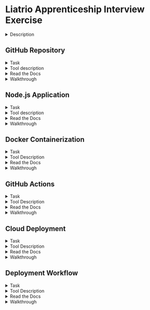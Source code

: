 # Liatrio Apprenticeship Interview Exercise

  <details><summary>Description</summary><p>

    This demo will showcase how to stand-up a Node.js applicaiton in a Docker container and both build and deploy the applicaiton to Google Cloud using Github Actions.
  </p></details>

## GitHub Repository

<details><summary>Task</summary><p>

- [] Create a public GitHub Repository to store the code and files for the webApp.
- [] This Repo will also be used to host a Github Actions workflow.
</p></details>

<details><summary>Tool description</summary><p>

>Git...is a distributed version control system that tracks changes in any set of computer files.

>GitHub...is a platform and cloud-based service for software development and version control using Git, allowing developers to store and manage their code. It provides the distributed version control of Git plus access control, bug tracking, software feature requests, task management, continuous integration, and wikis for every project.
  
</p></details>


<details><summary>Read the Docs</summary><p>

https://docs.github.com/en/get-started/quickstart/create-a-repo
</p>
</details>

<details><summary>Walkthrough</summary><p>
  
  - [] initialize git tracking in the project directory
  ```
  git init
  ```

  - [] log into GitHub, create a new repository, and add .gitignore file
  
  - [] Connect local repo to Github repo
  
  ```  
    git remote add origin https://github.com/melippmann/Demo
    git remote add upstream https://github.com/melippmann/Demo
    git pull origin main
    git add app.js Dockerfile Package.json package-lock.json README.md
    git commit -m "Add local app and Dockerfile to GitHub"
  ```
</p></details>

## Node.js Application

<details><summary>Task</summary><p>
Install Node.js and use Express.js to build a simple single endpoint web applicaiton that returns the following JSON object.:

```
{
    "message": "My name is   __________",
    "timestamp": 123456789
}
```
Where the typestamp is dynamically generated.
</p></details>

<details><summary>Tool description</summary><p>
  
  >As an asynchronous event-driven JavaScript runtime, Node.js is designed to build scalable network applications...users of Node.js are free from worries of dead-locking the process, since there are no locks. Almost no function in Node.js directly performs I/O, so the process never blocks except when the I/O is performed using synchronous methods of Node.js standard library. Because nothing blocks, scalable systems are very reasonable to develop in Node.js.

  >Express is a minimal and flexible Node.js web application framework that provides a robust set of features for web and mobile applications.
</p></details>

<details><summary>Read the Docs</summary><p>

https://nodejs.org/en/about

https://expressjs.com/

https://expressjs.com/en/starter/installing.html


https://expressjs.com/en/starter/hello-world.html
</p></details>

<details><summary>Walkthrough</summary><p>

I am running on Ubuntu 20.04; will install using apt:

```
sudo apt update
sudo apt install nodejs
sudo apt install npm
```
In the project directory run:

```
npm init
```

This command is used to generate package.json and package-lock.json files for the web app

```
package name: (liatrioapp) 
version: (1.0.0) 
description: This is a simple single endpoint web application that returns a JSON object with a message and dynamically set timestamp.
entry point: (app.js)
...
```
Default settings can be choosen.

Now we can install express.js
```
npm install express
```
Following a "hello world" example from the docs above is enough to build the desired app with minor modifications.

</p>
</details>

## Docker Containerization
<details><summary>Task</summary><p>
 
- [] Write a Dockerfile that will build and run the application

</p></details>
<details><summary>Tool Description</summary><p>
  
  >A container is a standard unit of software that packages up code and all its dependencies so the application runs quickly and reliably from one computing environment to another. A Docker container image is a lightweight, standalone, executable package of software that includes everything needed to run an application: code, runtime, system tools, system libraries and settings.
</p></details>

<details><summary>Read the Docs</summary><p>

Docker's docs for node.js applications:

https://docs.docker.com/language/nodejs/containerize/

</p></details>

<details><summary>Walkthrough</summary><p>


```
  docker build . -t <tag-name>
  docker run -dp 80:8080 <tag-name>

```

Verify that the app is runingnavigate to the browser and enter:
```
http://localhost/80

```
To stop the container
```
docker ps
docker stop <container-id>
```

</p>
</details>

## GitHub Actions
<details><summary>Task</summary><p>
  
  - [] Create a GitHub Actions Workflow that will:
    - [] build the applications Docker Image
    - [] Verifiy the application functionality using the Liatrio GitHub [apprentice-action](https://github.com/liatrio/github-actions/tree/master/apprentice-action)
    - [] Pushes the image to Docker Hub

    This third party action will test 
    - [] the status code of the root endpoint
    - [] that a json object with a message is returned
    - [] that the message has a timestamp property
    - [] contains: "My name is"
    - [] time stamp is numeric

  The test uses a docker bridge on port 80 and the action requires a built container to run.

  In the workflow we can use the --publish flag for port mapping:


  ```
    -p host:container
  ```
</p></details>

<details><summary>Tool Description</summary><p>

  >GitHub Actions makes it easy to automate all your software workflows, now with world-class CI/CD. Build, test, and deploy your code right from GitHub. Make code reviews, branch management, and issue triaging work the way you want.
</p></details>
<details><summary>Read the Docs</summary><p>

https://docs.github.com/en/actions

https://docs.github.com/en/actions/learn-github-actions/finding-and-customizing-actions
  
https://docs.github.com/en/actions/security-guides/security-hardening-for-github-actions

</p></details>

<details><summary>Walkthrough</summary><p>

Navigate to actions in the GitHub repo

[set up a workflow yourself](https://github.com/melippmann/DemoPractice/new/main?filename=.github%2Fworkflows%2Fmain.yml&workflow_template=blank)

We need to Create a dockerhub acount and create a repo:

https://hub.docker.com/

In githup navigate to 

[settings](https://github.com/melippmann/LiatrioApp/settings)
[Secrets and variables for actions](https://github.com/melippmann/LiatrioApp/settings/secrets/actions)

create new repository secrets for the DockerHub username and password used in the Action file

```
  ${{secrets.DOCKER_USER}}
  ${{secrets.DOCKER_PASSWORD}}

```
In git, pull the changes
```
git pull

```
Now we can commit our changes and push to the github repo

</p></details>

## Cloud Deployment

<details><summary>Task</summary><p>

- [] Deploy to Google Could Platform using image from Docker Hub
</p></details>
<details><summary>Tool Description</summary><p>
  
  >Fully managed platform for containerized applications...You can write code using your favorite language, framework, and libraries, package it up as a container, run `gcloud run deploy`, and your app will be live—provided with everything it needs to run in production...fast autoscaling...automatically build container images form source code...run scheduled jobs to completion...
</p></details>
<details><summary>Read the Docs</summary><p>

https://cloud.google.com/run/docs/deploying
</p></details>

<details><summary>Walkthrough</summary><p>

## Using Google Cloud Run:


  - [] sign into google cloud
  - [] create a new Project
    - [] Go to Cloud Run
    - [] create a new service
    - [] Deploy one revision from an existing container image (docker.io/melippmann/demo)
    - [] region: us-west1 (Oregon)
    - [] set max # instances
    - [] allow access
    - [] allow unauthenticated invocations
  
</p>
</details>

## Deployment Workflow
<details><summary>Task</summary><p>

  - []Add a GitHub Workflow to automatically deploy the applicaiton to the cloud platform when changes are made to the main branch of the repository


</p></details>
<details><summary>Tool Description</summary><p>

</p></details>
<details><summary>Read the Docs</summary><p>

https://github.com/google-github-actions/deploy-cloudrun

Configure workload identity federation with deployment pipelines for GitHub

https://cloud.google.com/iam/docs/workload-identity-federation-with-deployment-pipelines
</p></details>

<details><summary>Walkthrough</summary><p>
- [] create a new Project
    - [] set up Cloud Run
    - [] IAM & Admin
    - [] create Service Acount: demo-deploy
    - [] Grant Permisions to sevice acount
      - [] App Engine Admin
      - [] Cloud Build Service Account
      - [] Cloud Run Admin
      - [] Service Acount user
      - [] copy the service account email address and paste into deploy yaml
    - []  create Workload Identity Federation
      - [] Create workload Identity provider and pool
      - [] add a provider to pool
        - [] OpenId Connect (OIDC)
      - [] provider details
        - [] provider name and id can be the same
          - demo-deploy-pool
        - [] Issuer(url)
          - [] https://token.actions.githubusercontent.com/
      - [] copy the link to use in the deploy action
        - [] ex: projects/73280995160/locations/global/workloadIdentityPools/demo-deploy/providers/demo-deploy-pool
      - [] Configure Provider Attributes:
        - [] google.subject == assertion.sub
        - [] grant access to service account
</p>
</details>